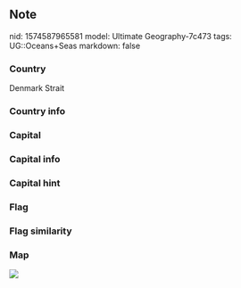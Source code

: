 ## Note
nid: 1574587965581
model: Ultimate Geography-7c473
tags: UG::Oceans+Seas
markdown: false

### Country
Denmark Strait

### Country info


### Capital


### Capital info


### Capital hint


### Flag


### Flag similarity


### Map
<img src="ug-map-denmark_strait.png">
